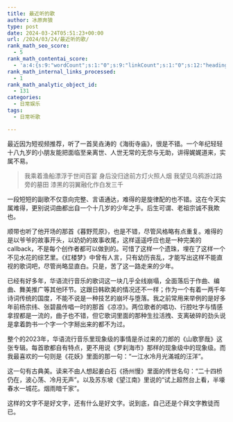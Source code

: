 ```yaml
---
title: 最近听的歌
author: 冰原奔狼
type: post
date: 2024-03-24T05:51:23+00:00
url: /2024/03/24/最近听的歌/
rank_math_seo_score:
  - 5
rank_math_contentai_score:
  - 'a:4:{s:9:"wordCount";s:1:"0";s:9:"linkCount";s:1:"0";s:12:"headingCount";s:1:"0";s:10:"mediaCount";s:1:"0";}'
rank_math_internal_links_processed:
  - 1
rank_math_analytic_object_id:
  - 131
categories:
  - 日常娱乐
tags:
  - 日常听歌

---
```

最近因为短视频推荐，听了一首吴垚涛的《海街寺庙》，很是不错。一个年纪轻轻十八九岁的小朋友能把面临至亲离世、人世无常的无奈与无助，讲得娓娓道来，实属不易。

> 我乘着渔船漂浮于世间百宴
> 身后没归途前方灯火照人烟
> 我望见乌鸦游过路旁的墓田
> 漆黑的羽翼融化作白发三千

一段短短的副歌不仅意向完整、言语通达，难得的是旋律配的也不错。这在今天实属难得，更别说词曲都出自一个十几岁的少年之手。后生可谓、老祖宗诚不我欺也。

顺带也听了他开场的那首《暮野荒原》，也是不错，尽管风格略有点重复。难得的是以爷爷的故事开头，以奶奶的故事收尾，这样遥遥呼应也是一种完美的callback，不是每个创作者都可以做到的。可惜了这样一个遗珠，埋在了这样一个不见水花的综艺里。《红楼梦》中曾有人言，只有幼历丧乱，才能写出这样不能直视的歌词吧，尽管尚略显直白。只是，苦了这一路走来的少年。

已经有好多年，华语流行音乐的歌词这一块几乎全线崩塌，全面落后于作曲、编曲、舞美推广等其他环节。这跟日韩欧美的情况还不一样；作为一个有着一两千年诗词传统的国度，不能不说是一种技艺的崩坏与堕落。我之前常用来举例的是好多年前杨宗纬、张碧晨传唱一时的那首《凉凉》。两位歌者的唱功、行腔吐字与情感拿捏都是一流的，曲子也不错，但它歌词里面的那种生拉活拽、支离破碎的劲头说是拿着韵书一个字一个字掰出来的都不为过。

整个的2023年，华语流行音乐里现象级的事情是杀过来的刀郎的《山歌寥哉》这张专辑。每首歌都自有特点，更不用说《罗刹海市》那样的现象级中的现象级。而我最喜欢的一句则是《花妖》里面的那一句：“一江水冷月光滿城的汪洋”。

这一句有古典美。读来不由人想起姜白石《扬州慢》里面的传世名句：“二十四桥仍在，波心荡、冷月无声”。以及苏东坡《望江南》里说的“试上超然台上看，半壕春水一城花。烟雨暗千家”。

这样的文字不是好文字，还有什么是好文字。说到底，自己还是个拜文字教徒而已。
